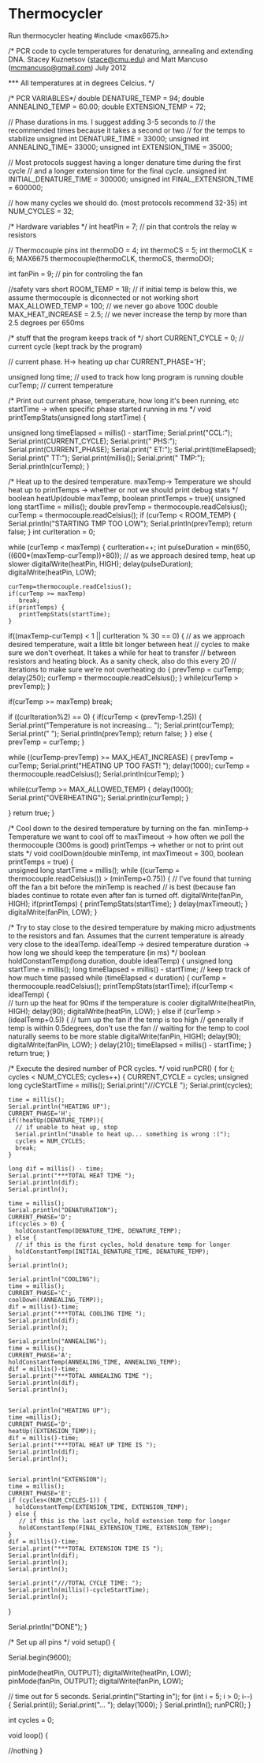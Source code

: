 Thermocycler
============

Run thermocycler heating
#include <max6675.h>

/* PCR code to cycle temperatures for denaturing, annealing and extending DNA.
Stacey Kuznetsov (stace@cmu.edu) and Matt Mancuso (mcmancuso@gmail.com)
July 2012


*** All temperatures at in degrees Celcius.
*/


/* PCR VARIABLES*/
double DENATURE_TEMP = 94;
double ANNEALING_TEMP = 60.00;
double EXTENSION_TEMP = 72;

// Phase durations in ms. I suggest adding 3-5 seconds to
// the recommended times because it takes a second or two
// for the temps to stabilize
unsigned int DENATURE_TIME = 33000;
unsigned int ANNEALING_TIME= 33000;
unsigned int EXTENSION_TIME = 35000;

// Most protocols suggest having a longer denature time during the first cycle
// and a longer extension time for the final cycle.
unsigned int INITIAL_DENATURE_TIME = 300000;
unsigned int FINAL_EXTENSION_TIME = 600000;

// how many cycles we should do. (most protocols recommend 32-35)
int NUM_CYCLES = 32;  
 
/* Hardware variables */
int heatPin = 7;  // pin that controls the relay w resistors

// Thermocouple pins
int thermoDO = 4;
int thermoCS = 5;
int thermoCLK = 6;
MAX6675 thermocouple(thermoCLK, thermoCS, thermoDO);


int fanPin = 9; // pin for controling the fan
 

//safety vars
short ROOM_TEMP = 18; // if initial temp is below this, we assume thermocouple is diconnected or not working
short MAX_ALLOWED_TEMP = 100; // we never go above 100C
double MAX_HEAT_INCREASE = 2.5; // we never increase the temp by more than 2.5 degrees per 650ms


/* stuff that the program keeps track of */
short CURRENT_CYCLE = 0; // current cycle (kept track by the program)

// current phase. H-> heating up
char CURRENT_PHASE='H'; 

unsigned long time;  // used to track how long program is running
double curTemp; // current temperature


/* Print out current phase, temperature, how long it's been running, etc
startTime -> when specific phase started running in ms
*/
void printTempStats(unsigned long startTime) {
  
   unsigned long timeElapsed = millis() - startTime;
   Serial.print("CCL:");
   Serial.print(CURRENT_CYCLE);
   Serial.print(" PHS:");
   Serial.print(CURRENT_PHASE);
   Serial.print(" ET:");
   Serial.print(timeElapsed);
   Serial.print(" TT:");
   Serial.print(millis());
   Serial.print(" TMP:");
   Serial.println(curTemp);
}

/* Heat up to the desired temperature.
maxTemp-> Temperature we should heat up to
printTemps -> whether or not we should print debug stats
*/
boolean heatUp(double maxTemp, boolean printTemps = true){
  unsigned long startTime = millis(); 
  double prevTemp = thermocouple.readCelsius();
  curTemp = thermocouple.readCelsius();
  if (curTemp < ROOM_TEMP) {
   Serial.println("STARTING TMP TOO LOW");
   Serial.println(prevTemp);
   return false;
  }
  int curIteration = 0;
  
  while (curTemp < maxTemp) {
    curIteration++;
    int pulseDuration = min(650, ((600*(maxTemp-curTemp))+80)); // as we approach desired temp, heat up slower
    digitalWrite(heatPin, HIGH);
    delay(pulseDuration);
    digitalWrite(heatPin, LOW);
    
    curTemp=thermocouple.readCelsius();
    if(curTemp >= maxTemp)
       break;
    if(printTemps) {
       printTempStats(startTime);
    }

   if((maxTemp-curTemp) < 1 || curIteration % 30 == 0) {
     // as we approach desired temperature, wait a little bit longer between heat
     // cycles to make sure we don't overheat. It takes a while for heat to transfer
     // between resistors and heating block. As a sanity check, also do this every 20
     // iterations to make sure we're not overheating
      do  {
        prevTemp = curTemp;
        delay(250); 
        curTemp = thermocouple.readCelsius();
      }      while(curTemp > prevTemp);
    }

   if(curTemp >= maxTemp)
     break;
     
   if ((curIteration%2) == 0) {
    if(curTemp < (prevTemp-1.25)) {
      Serial.print("Temperature is not increasing... ");
      Serial.print(curTemp);
      Serial.print("   ");
      Serial.println(prevTemp);
      return false; 
    }
   } else {   
      prevTemp = curTemp;
   }
     
   while ((curTemp-prevTemp) >= MAX_HEAT_INCREASE) {
     prevTemp = curTemp;
     Serial.print("HEATING UP TOO FAST! ");
     delay(1000);
     curTemp = thermocouple.readCelsius();
     Serial.println(curTemp);
   }
   
   while(curTemp >= MAX_ALLOWED_TEMP) {
     delay(1000);
     Serial.print("OVERHEATING");
     Serial.println(curTemp);
   }
   
  } 
  return true;
}


/* Cool down to the desired temperature by turning on the fan. 
minTemp-> Temperature we want to cool off to
maxTimeout -> how often we poll the thermocouple (300ms is good)
printTemps -> whether or not to print out stats
*/
void coolDown(double minTemp, int maxTimeout = 300, boolean printTemps = true) {  
  unsigned long startTime = millis(); 
  while ((curTemp = thermocouple.readCelsius()) > (minTemp+0.75)) {
    // I've found that turning off the fan a bit before the minTemp is reached
    // is best (because fan blades continue to rotate even after fan is turned off.
    digitalWrite(fanPin, HIGH);
    if(printTemps) {
       printTempStats(startTime);
     }
   delay(maxTimeout);
   } 
   digitalWrite(fanPin, LOW);
}


/* 
Try to stay close to the desired temperature by making micro adjustments to the 
resistors and fan. Assumes that the current temperature is already very close
to the idealTemp.
idealTemp -> desired temperature
duration ->  how long we should keep the temperature (in ms)
*/
boolean holdConstantTemp(long duration, double idealTemp) {
  unsigned long startTime = millis();
  long timeElapsed = millis() - startTime;
  // keep track of how much time passed
  while (timeElapsed < duration) {
    curTemp = thermocouple.readCelsius();
    printTempStats(startTime);
      if(curTemp < idealTemp) {  
        // turn up the heat for 90ms if the temperature is cooler
        digitalWrite(heatPin, HIGH);
        delay(90);
        digitalWrite(heatPin, LOW);
      } else if (curTemp > (idealTemp+0.5)) {
        // turn up the fan if the temp is too high
        // generally if temp is within 0.5degrees, don't use the fan
        // waiting for the temp to cool naturally seems to be more stable
        digitalWrite(fanPin, HIGH);
        delay(90);
        digitalWrite(fanPin, LOW);
      }
     delay(210);
     timeElapsed = millis() - startTime;
  }
  return true; 
}

/* Execute the desired number of PCR cycles.
*/
void runPCR() {
  for (; cycles < NUM_CYCLES; cycles++) {
    CURRENT_CYCLE = cycles;
    unsigned long cycleStartTime = millis();
    Serial.print("///CYCLE  ");
    Serial.print(cycles);
      
    time = millis();
    Serial.println("HEATING UP");
    CURRENT_PHASE='H';
    if(!heatUp(DENATURE_TEMP)){
      // if unable to heat up, stop
      Serial.println("Unable to heat up... something is wrong :(");
      cycles = NUM_CYCLES;
      break;
    }
    
    long dif = millis() - time;
    Serial.print("***TOTAL HEAT TIME ");
    Serial.println(dif);
    Serial.println();
   
    time = millis();
    Serial.println("DENATURATION");
    CURRENT_PHASE='D';
    if(cycles > 0) {
      holdConstantTemp(DENATURE_TIME, DENATURE_TEMP);
    } else {
      // if this is the first cycles, hold denature temp for longer
      holdConstantTemp(INITIAL_DENATURE_TIME, DENATURE_TEMP);
    }
    Serial.println();
  
    Serial.println("COOLING");
    time = millis();
    CURRENT_PHASE='C';
    coolDown((ANNEALING_TEMP));
    dif = millis()-time;
    Serial.print("***TOTAL COOLING TIME ");
    Serial.println(dif);
    Serial.println();
     
    Serial.println("ANNEALING");
    time = millis();
    CURRENT_PHASE='A';
    holdConstantTemp(ANNEALING_TIME, ANNEALING_TEMP);
    dif = millis()-time;
    Serial.print("***TOTAL ANNEALING TIME ");
    Serial.println(dif);
    Serial.println();
    
    
    Serial.println("HEATING UP");
    time =millis();
    CURRENT_PHASE='D';
    heatUp((EXTENSION_TEMP));
    dif = millis()-time;
    Serial.print("***TOTAL HEAT UP TIME IS ");
    Serial.println(dif);
    Serial.println();
  
     
    Serial.println("EXTENSION");
    time = millis();
    CURRENT_PHASE='E';
    if (cycles<(NUM_CYCLES-1)) {
      holdConstantTemp(EXTENSION_TIME, EXTENSION_TEMP);
    } else {
       // if this is the last cycle, hold extension temp for longer
       holdConstantTemp(FINAL_EXTENSION_TIME, EXTENSION_TEMP);
    }
    dif = millis()-time;
    Serial.print("***TOTAL EXTENSION TIME IS ");
    Serial.println(dif);
    Serial.println();
    Serial.println();
    
    Serial.print("///TOTAL CYCLE TIME: ");
    Serial.println(millis()-cycleStartTime);
    Serial.println();
} 
    
  Serial.println("DONE");
}


/* Set up all pins */
void setup() {
  
 Serial.begin(9600);  
 
 pinMode(heatPin, OUTPUT); 
 digitalWrite(heatPin, LOW);  
 pinMode(fanPin, OUTPUT);
 digitalWrite(fanPin, LOW);
 
 // time out for 5 seconds.
 Serial.println("Starting in");
 for (int i = 5; i > 0; i--) {
   Serial.print(i);
   Serial.print("... ");
   delay(1000);
 }
 Serial.println();
 runPCR();
}


int cycles = 0;


void loop() {
      
 //nothing
}